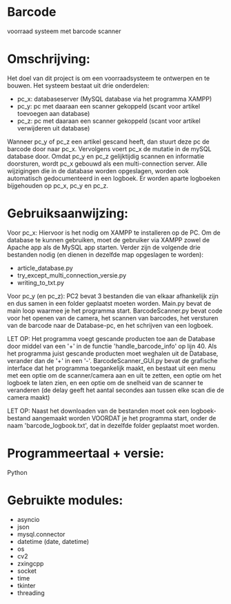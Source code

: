 # Barcode
voorraad systeem met barcode scanner

# Omschrijving:
Het doel van dit project is om een voorraadsysteem te ontwerpen en te bouwen. Het systeem bestaat uit drie onderdelen:
- pc_x: databaseserver (MySQL database via het programma XAMPP)
- pc_y: pc met daaraan een scanner gekoppeld (scant voor artikel toevoegen aan database)
- pc_z: pc met daaraan een scanner gekoppeld (scant voor artikel verwijderen uit database)

Wanneer pc_y of pc_z een artikel gescand heeft, dan stuurt deze pc de barcode door naar pc_x. Vervolgens voert pc_x de mutatie in de mySQL database door. Omdat pc_y en pc_z gelijktijdig scannen en informatie doorsturen, wordt pc_x gebouwd als een multi-connection server. Alle wijzigingen die in de database worden opgeslagen, worden ook automatisch gedocumenteerd in een logboek. Er worden aparte logboeken bijgehouden op pc_x, pc_y en pc_z. 

# Gebruiksaanwijzing:
Voor pc_x:
Hiervoor is het nodig om XAMPP te installeren op de PC. Om de database te kunnen gebruiken, moet de gebruiker via XAMPP zowel de Apache app als de MySQL app starten. 
Verder zijn de volgende drie bestanden nodig (en dienen in dezelfde map opgeslagen te worden):
- article_database.py
- try_except_multi_connection_versie.py
- writing_to_txt.py

Voor pc_y (en pc_z):
PC2 bevat 3 bestanden die van elkaar afhankelijk zijn en dus samen in een folder geplaatst moeten worden.
Main.py bevat de main loop waarmee je het programma start.
BarcodeScanner.py bevat code voor het openen van de camera, het scannen van barcodes, het versturen van de barcode naar de Database-pc, en het schrijven van een logboek.

LET OP: Het programma voegt gescande producten toe aan de Database door middel van een '+' in de functie 'handle_barcode_info' op lijn 40. Als het programma juist gescande producten moet weghalen uit de Database, verander dan de '+' in een '-'.
BarcodeScanner_GUI.py bevat de grafische interface dat het programma toegankelijk maakt, en bestaat uit een menu met een optie om de scanner/camera aan en uit te zetten, een optie om het logboek te laten zien, en een optie om de snelheid van de scanner te veranderen (de delay geeft het aantal secondes aan tussen elke scan die de camera maakt)

LET OP: 
Naast het downloaden van de bestanden moet ook een logboek-bestand aangemaakt worden VOORDAT je het programma start, onder de naam 'barcode_logbook.txt', dat in dezelfde folder geplaatst moet worden.

# Programmeertaal + versie:
Python

# Gebruikte modules:
- asyncio
- json
- mysql.connector
- datetime (date, datetime)
- os
- cv2
- zxingcpp
- socket
- time
- tkinter
- threading
